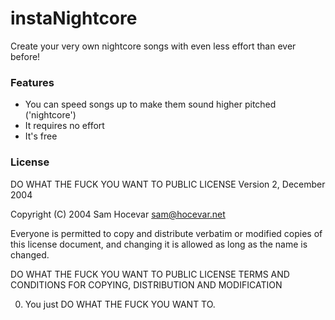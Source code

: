 # instaNightcore
Create your very own nightcore songs with even less effort than ever before!

### Features
* You can speed songs up to make them sound higher pitched ('nightcore')
* It requires no effort
* It's free

### License

DO WHAT THE FUCK YOU WANT TO PUBLIC LICENSE
Version 2, December 2004

Copyright (C) 2004 Sam Hocevar <sam@hocevar.net>

Everyone is permitted to copy and distribute verbatim or modified
copies of this license document, and changing it is allowed as long
as the name is changed.

DO WHAT THE FUCK YOU WANT TO PUBLIC LICENSE
TERMS AND CONDITIONS FOR COPYING, DISTRIBUTION AND MODIFICATION

0. You just DO WHAT THE FUCK YOU WANT TO.
